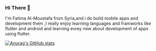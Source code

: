 ### Hi There 👋
I'm Fatima Al-Moustafa from Syria,and i do build mobile apps and development them ,I really enjoy learning languages and framworks like flutter and android and 
learning evrey new about development of apps using flutter.

[![Anurag's GitHub stats](https://github-readme-stats.vercel.app/api?username=Fatima-AlMoustafa)](https://github.com/anuraghazra/github-readme-stats)
